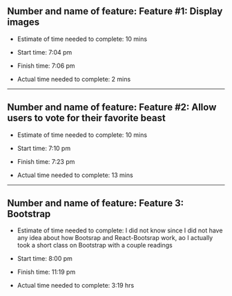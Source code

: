 ## Number and name of feature: Feature #1: Display images

* Estimate of time needed to complete: 10 mins

* Start time: 7:04 pm

* Finish time: 7:06 pm

* Actual time needed to complete: 2 mins
________________________________

## Number and name of feature: Feature #2: Allow users to vote for their favorite beast

* Estimate of time needed to complete: 10 mins

* Start time: 7:10 pm

* Finish time: 7:23 pm

* Actual time needed to complete: 13 mins
________________________________
## Number and name of feature: Feature 3: Bootstrap

* Estimate of time needed to complete: I did not know since I did not have any idea about how Bootsrap and React-Bootsrap work, ao I actually took a short class on Bootstrap with a couple readings

* Start time: 8:00 pm

* Finish time: 11:19 pm

* Actual time needed to complete: 3:19 hrs